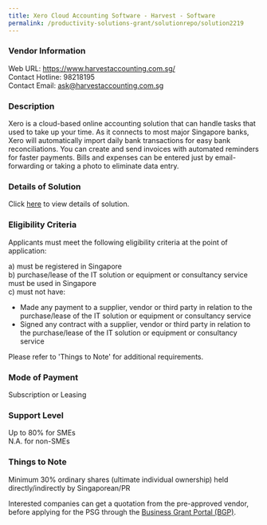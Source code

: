 ```yaml
---
title: Xero Cloud Accounting Software - Harvest - Software
permalink: /productivity-solutions-grant/solutionrepo/solution2219
---
```


### Vendor Information
Web URL: https://www.harvestaccounting.com.sg/ <br>Contact Hotline: 98218195 <br>Contact Email: ask@harvestaccounting.com.sg <br>

### Description

Xero is a cloud-based online accounting solution that can handle tasks that used to take up your time. As it connects to most major Singapore banks, Xero will automatically import daily bank transactions for easy bank reconciliations. You can create and send invoices with automated reminders for faster payments. Bills and expenses can be entered just by email-forwarding or taking a photo to eliminate data entry.

### Details of Solution

Click <a href='https://www.gobusiness.gov.sg/images/psg/DesensitisedHarvestAccountingannex3CRwef17June2021_Part_1.pdf' target='_blank'>here</a> to view details of solution.

### Eligibility Criteria

Applicants must meet the following eligibility criteria at the point of application:

a) must be registered in Singapore <br>
b) purchase/lease of the IT solution or equipment or consultancy service must be used in Singapore <br>
c) must not have:
- Made any payment to a supplier, vendor or third party in relation to the purchase/lease of the IT solution or equipment or consultancy service
- Signed any contract with a supplier, vendor or third party in relation to the purchase/lease of the IT solution or equipment or consultancy service

Please refer to 'Things to Note' for additional requirements.

### Mode of Payment
Subscription or Leasing

### Support Level
Up to 80% for SMEs <br>
N.A. for non-SMEs

### Things to Note
Minimum 30% ordinary shares (ultimate individual ownership) held directly/indirectly by Singaporean/PR

Interested companies can get a quotation from the pre-approved vendor, before applying for the PSG through the <a target='_blank' href='https://www.businessgrants.gov.sg/'>Business Grant Portal (BGP)</a>.
